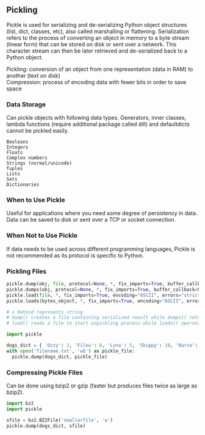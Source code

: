 ## Pickling

Pickle is used for serializing and de-serializing Python object structures (list, dict, classes, etc), also called marshalling or flattening. Serialization refers to the process of converting an object in memory to a byte stream (linear form) that can be stored on disk or sent over a network. This character stream can then be later retrieved and de-serialized back to a Python object.

Pickling: conversion of an object from one representation (data in RAM) to another (text on disk)  
Compression: process of encoding data with fewer bits in order to save space

### Data Storage

Can pickle objects with following data types. Generators, inner classes, lambda functions (require additional package called dill) and defaultdicts cannot be pickled easily.

```
Booleans
Integers
Floats
Complex numbers
Strings (normal/unicode)
Tuples
Lists
Sets
Dictionaries
```

### When to Use Pickle

Useful for applications where you need some degree of persistency in data. Data can be saved to disk or sent over a TCP or socket connection.

### When Not to Use Pickle

If data needs to be used across different programming languages, Pickle is not recommended as its protocol is specific to Python.

### Pickling Files

```py
pickle.dump(obj, file, protocol=None, *, fix_imports=True, buffer_callback=None)
pickle.dumps(obj, protocol=None, *, fix_imports=True, buffer_callback=None)
pickle.load(file, *, fix_imports=True, encoding="ASCII", errors="strict", buffers=None)
pickle.loads(bytes_object, *, fix_imports=True, encoding="ASCII", errors="strict", buffers=None)

# s behind represents string
# dump() creates a file containing serialized result while dumps() returns a byte string
# load() reads a file to start unpickling process while loads() operates on a string
```

```py
import pickle

dogs_dict = { 'Ozzy': 3, 'Filou': 8, 'Luna': 5, 'Skippy': 10, 'Barco': 12, 'Balou': 9, 'Laika': 16 }
with open('filename.txt', 'wb') as pickle_file:
  pickle.dump(dogs_dict, pickle_file)
```

### Compressing Pickle Files

Can be done using bzip2 or gzip (faster but produces files twice as large as bzip2).

```py
import bz2
import pickle

sfile = bz2.BZ2File('smallerfile', 'w')
pickle.dump(dogs_dict, sfile)
```
